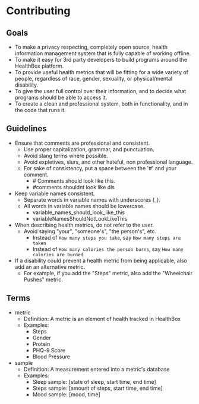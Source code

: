# Contributing
## Goals
* To make a privacy respecting, completely open source, health information management system that is fully capable of working offline.
* To make it easy for 3rd party developers to build programs around the HealthBox platform.
* To provide useful health metrics that will be fitting for a wide variety of people, regardless of race, gender, sexuality, or physical/mental disability.
* To give the user full control over their information, and to decide what programs should be able to access it.
* To create a clean and professional system, both in functionality, and in the code that runs it.

## Guidelines
* Ensure that comments are professional and consistent.
    * Use proper capitalization, grammar, and punctuation.
    * Avoid slang terms where possible.
    * Avoid expletives, slurs, and other hateful, non professional language.
    * For sake of consistency, put a space between the '#' and your comment.
        * \# Comments should look like this.
        * \#comments shouldnt look like dis
* Keep variable names consistent.
    * Separate words in variable names with underscores (\_).
    * All words in variable names should be lowercase.
        * variable_names_should_look_like_this
        * variableNamesShouldNotLookLikeThis
* When describing health metrics, do not refer to the user.
	* Avoid saying "your", "someone's", "the person's", etc.
		* Instead of `How many steps you take`, say `How many steps are taken`
		* Instead of `How many calories the person burns`, say `How many calories are burned`
* If a disability could prevent a health metric from being applicable, also add an an alternative metric.
	* For example, if you add the "Steps" metric, also add the "Wheelchair Pushes" metric.

## Terms
* metric
	* Definition: A metric is an element of health tracked in HealthBox
	* Examples:
		* Steps
		* Gender
		* Protein
		* PHQ-9 Score
		* Blood Pressure
* sample
	* Definition: A measurement entered into a metric's database
	* Examples:
		* Sleep sample: [state of sleep, start time, end time]
		* Steps sample: [amount of steps, start time, end time]
		* Mood sample: [mood, time]
